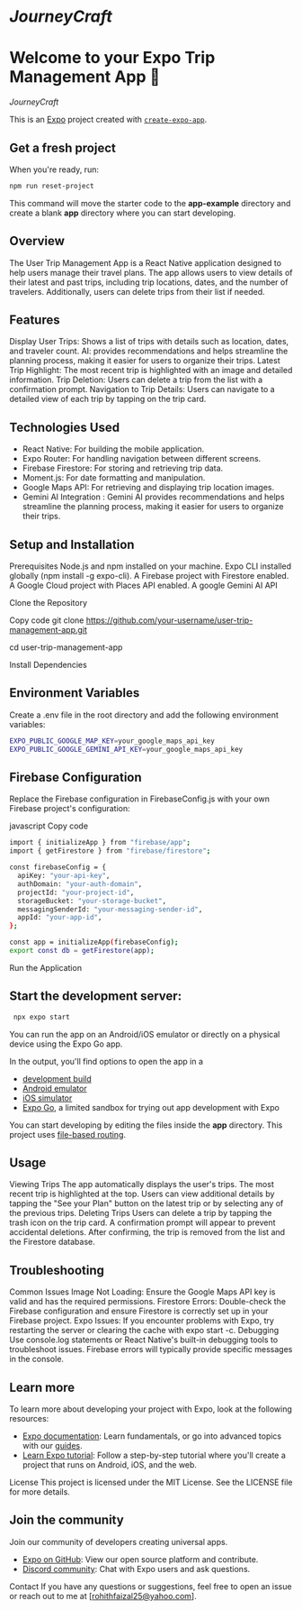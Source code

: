 # *JourneyCraft*
# Welcome to your Expo Trip Management App 👋

*JourneyCraft*

This is an [Expo](https://expo.dev) project created with [`create-expo-app`](https://www.npmjs.com/package/create-expo-app).


## Get a fresh project

When you're ready, run:

```bash
npm run reset-project
```
This command will move the starter code to the **app-example** directory and create a blank **app** directory where you can start developing.

## Overview
The User Trip Management App is a React Native application designed to help users manage their travel plans. The app allows users to view details of their latest and past trips, including trip locations, dates, and the number of travelers. Additionally, users can delete trips from their list if needed.

## Features
Display User Trips: Shows a list of trips with details such as location, dates, and traveler count.
AI: provides recommendations and helps streamline the planning process, making it easier for users to organize their trips.
Latest Trip Highlight: The most recent trip is highlighted with an image and detailed information.
Trip Deletion: Users can delete a trip from the list with a confirmation prompt.
Navigation to Trip Details: Users can navigate to a detailed view of each trip by tapping on the trip card.

## Technologies Used
<ul>
<li>React Native: For building the mobile application.</li> 
<li>Expo Router: For handling navigation between different screens.</li>
<li>Firebase Firestore: For storing and retrieving trip data.</li>
<li>Moment.js: For date formatting and manipulation.</li>
<li>Google Maps API: For retrieving and displaying trip location images.</li>
<li>Gemini AI Integration : Gemini AI provides recommendations and helps streamline the planning process, making it easier for users to organize their trips.</li>
</ul>

## Setup and Installation
Prerequisites
Node.js and npm installed on your machine.
Expo CLI installed globally (npm install -g expo-cli).
A Firebase project with Firestore enabled.
A Google Cloud project with Places API enabled.
A google Gemini AI API

Clone the Repository

Copy code
git clone https://github.com/your-username/user-trip-management-app.git

cd user-trip-management-app

Install Dependencies

## Environment Variables
Create a .env file in the root directory and add the following environment variables:
```bash
EXPO_PUBLIC_GOOGLE_MAP_KEY=your_google_maps_api_key
EXPO_PUBLIC_GOOGLE_GEMINI_API_KEY=your_google_maps_api_key
```
## Firebase Configuration
Replace the Firebase configuration in FirebaseConfig.js with your own Firebase project's configuration:

javascript
Copy code
```bash
import { initializeApp } from "firebase/app";
import { getFirestore } from "firebase/firestore";

const firebaseConfig = {
  apiKey: "your-api-key",
  authDomain: "your-auth-domain",
  projectId: "your-project-id",
  storageBucket: "your-storage-bucket",
  messagingSenderId: "your-messaging-sender-id",
  appId: "your-app-id",
};

const app = initializeApp(firebaseConfig);
export const db = getFirestore(app);
```
Run the Application

## Start the development server:
```bash
 npx expo start
```
You can run the app on an Android/iOS emulator or directly on a physical device using the Expo Go app.

In the output, you'll find options to open the app in a

- [development build](https://docs.expo.dev/develop/development-builds/introduction/)
- [Android emulator](https://docs.expo.dev/workflow/android-studio-emulator/)
- [iOS simulator](https://docs.expo.dev/workflow/ios-simulator/)
- [Expo Go](https://expo.dev/go), a limited sandbox for trying out app development with Expo

You can start developing by editing the files inside the **app** directory. This project uses [file-based routing](https://docs.expo.dev/router/introduction).

## Usage
Viewing Trips
The app automatically displays the user's trips. The most recent trip is highlighted at the top.
Users can view additional details by tapping the "See your Plan" button on the latest trip or by selecting any of the previous trips.
Deleting Trips
Users can delete a trip by tapping the trash icon on the trip card.
A confirmation prompt will appear to prevent accidental deletions.
After confirming, the trip is removed from the list and the Firestore database.

## Troubleshooting
Common Issues
Image Not Loading: Ensure the Google Maps API key is valid and has the required permissions.
Firestore Errors: Double-check the Firebase configuration and ensure Firestore is correctly set up in your Firebase project.
Expo Issues: If you encounter problems with Expo, try restarting the server or clearing the cache with expo start -c.
Debugging
Use console.log statements or React Native's built-in debugging tools to troubleshoot issues. Firebase errors will typically provide specific messages in the console.

## Learn more

To learn more about developing your project with Expo, look at the following resources:

- [Expo documentation](https://docs.expo.dev/): Learn fundamentals, or go into advanced topics with our [guides](https://docs.expo.dev/guides).
- [Learn Expo tutorial](https://docs.expo.dev/tutorial/introduction/): Follow a step-by-step tutorial where you'll create a project that runs on Android, iOS, and the web.

License
This project is licensed under the MIT License. See the LICENSE file for more details.

## Join the community

Join our community of developers creating universal apps.

- [Expo on GitHub](https://github.com/expo/expo): View our open source platform and contribute.
- [Discord community](https://chat.expo.dev): Chat with Expo users and ask questions.

Contact
If you have any questions or suggestions, feel free to open an issue or reach out to me at [rohithfaizal25@yahoo.com].
